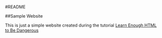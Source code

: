 #README

##Sample Website

This is just a simple website created during the tutorial [Learn Enough HTML to Be Dangerous](https://www.learnenough.com/html-tutorial)